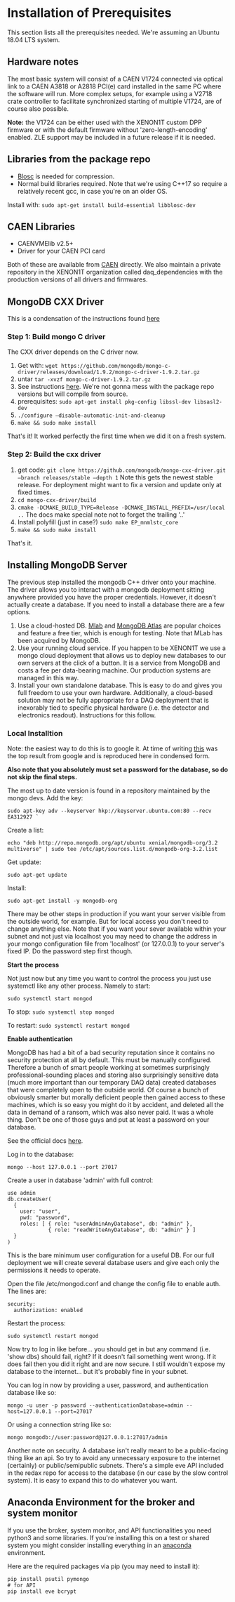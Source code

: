 # Installation of Prerequisites

This section lists all the prerequisites needed. We're assuming an Ubuntu 18.04 LTS system.

## Hardware notes

The most basic system will consist of a CAEN V1724 connected via optical link to a CAEN A3818 or A2818 PCI(e) card installed in the same PC where the software will run. More complex setups, for example using a V2718 crate controller to facilitate synchronized starting of multiple V1724, are of course also possible.

**Note:** the V1724 can be either used with the XENON1T custom DPP firmware or with the default firmware without 'zero-length-encoding' enabled. ZLE support may be included in a future release if it is needed.

## Libraries from the package repo

  * [Blosc](http://blosc.org/) is needed for compression. 
  * Normal build libraries required. Note that we're using C++17 so require a relatively recent gcc, in case you're on an older OS.
  
Install with: `sudo apt-get install build-essential libblosc-dev`

## CAEN Libraries

  * CAENVMElib v2.5+
  * Driver for your CAEN PCI card

Both of these are available from [CAEN](http://www.caen.it) directly. We also maintain a private repository in the XENON1T organization called daq_dependencies with the production versions of all drivers and firmwares. 


## MongoDB CXX Driver

This is a condensation of the instructions found [here](https://mongodb.github.io/mongo-cxx-driver/mongocxx-v3/installation)

### Step 1: Build mongo C driver
The CXX driver depends on the C driver now.

1. Get with: `wget https://github.com/mongodb/mongo-c-driver/releases/download/1.9.2/mongo-c-driver-1.9.2.tar.gz`
2. untar `tar -xvzf mongo-c-driver-1.9.2.tar.gz`
3. See instructions [here](http://mongoc.org/libmongoc/current/installing.html). We're not gonna mess with the package repo versions but will compile from source.
4. prerequisites: `sudo apt-get install pkg-config libssl-dev libsasl2-dev`
5. `./configure –disable-automatic-init-and-cleanup`
6. `make && sudo make install`

That's it! It worked perfectly the first time when we did it on a fresh system.

### Step 2: Build the cxx driver

1. get code: `git clone https://github.com/mongodb/mongo-cxx-driver.git –branch releases/stable –depth 1` Note this gets the newest stable release. For deployment might want to fix a version and update only at fixed times.
2. `cd mongo-cxx-driver/build`
3. `cmake -DCMAKE_BUILD_TYPE=Release -DCMAKE_INSTALL_PREFIX=/usr/local ..` The docs make special note not to forget the trailing '..'
4. Install polyfill (just in case?) `sudo make EP_mnmlstc_core`
5. `make && sudo make install`

That's it. 

## Installing MongoDB Server

The previous step installed the mongodb C++ driver onto your machine. The driver allows you to interact with a mongodb 
deployment sitting anywhere provided you have the proper credentials. However, it doesn't actually create a database. If 
you need to install a database there are a few options.

1. Use a cloud-hosted DB. [Mlab](https://www.mlab.com) and [MongoDB Atlas](https://www.mongodb.com/cloud/atlas) are popular choices and feature a free tier, which is enough for testing. Note that MLab has been acquired by MongoDB.
2. Use your running cloud service. If you happen to be XENON1T we use a mongo cloud deployment that allows us to deploy new databases to our own servers at the click of a button. It is a service from MongoDB and costs a fee per data-bearing machine. Our production systems are managed in this way.
3. Install your own standalone database. This is easy to do and gives you full freedom to use your own hardware. Additionally, a cloud-based solution may not be fully appropriate for a DAQ deployment that is inexorably tied to specific physical hardware (i.e. the detector and electronics readout). Instructions for this follow.

### Local Installtion

Note: the easiest way to do this is to google it. At time of writing 
[this](https://www.digitalocean.com/community/tutorials/how-to-install-mongodb-on-ubuntu-16-04) was the top result from
google and is reproduced here in condensed form.

**Also note that you absolutely must set a password for the database, so do not skip the final steps.**

The most up to date version is found in a repository maintained by the mongo devs. Add the key:
```
sudo apt-key adv --keyserver hkp://keyserver.ubuntu.com:80 --recv EA312927 `
```
Create a list:
```
echo "deb http://repo.mongodb.org/apt/ubuntu xenial/mongodb-org/3.2 multiverse" | sudo tee /etc/apt/sources.list.d/mongodb-org-3.2.list
```
Get update:
```
sudo apt-get update
```
Install:
```
sudo apt-get install -y mongodb-org
```
There may be other steps in production if you want your server visible from the outside world, for example. But for local access you don't need to change anything else. Note that if you want your sever available within your subnet and not just via localhost you may need to change the address in your mongo configuration file from 'localhost' (or 127.0.0.1) to your server's fixed IP. Do the password step first though.

**Start the process**

Not just now but any time you want to control the process you just use systemctl like any other process. Namely to start:

`sudo systemctl start mongod`

To stop: `sudo systemctl stop mongod` 

To restart: `sudo systemctl restart mongod`

**Enable authentication**

MongoDB has had a bit of a bad security reputation since it contains no security protection at all by default. This must 
be manually configured. Therefore a bunch of smart people working at sometimes surprisingly professional-sounding places and 
storing also surprisingly sensitive data (much more important than our temporary DAQ data) created databases that were 
completely open to the outside world. Of course a bunch of obviously smarter but morally deficient people then gained 
access to these machines, which is so easy you might do it by accident, and deleted all the data in demand of a ransom, 
which was also never paid. It was a whole thing. Don't be one of those guys and put at least a password on your database.

See the official docs [here](https://docs.mongodb.com/manual/tutorial/enable-authentication/).

Log in to the database:
```
mongo --host 127.0.0.1 --port 27017
```

Create a user in database 'admin' with full control:
```
use admin
db.createUser(
  {
    user: "user",
    pwd: "password",
    roles: [ { role: "userAdminAnyDatabase", db: "admin" },
             { role: "readWriteAnyDatabase", db: "admin" } ]
  }
)
```

This is the bare minimum user configuration for a useful DB. For our full deployment we will create several database users and give each only the permissions it needs to operate.

Open the file /etc/mongod.conf and change the config file to enable auth. The lines are:

```
security:
  authorization: enabled
```
  
Restart the process:

```sudo systemctl restart mongod```

Now try to log in like before… you should get in but any command (i.e. 'show dbs) should fail, right? If it doesn't fail something went wrong. If it does fail then you did it right and are now secure. I still wouldn't expose my database to the internet… but it's probably fine in your subnet.

You can log in now by providing a user, password, and authentication database like so:

```mongo -u user -p password --authenticationDatabase=admin --host=127.0.0.1 --port=27017```

Or using a connection string like so:

```mongo mongodb://user:password@127.0.0.1:27017/admin```

Another note on security. A database isn't really meant to be a public-facing thing like an api. So try to avoid any unnecessary exposure to the internet (certainly) or public/semipublic subnets. There's a simple eve API included in 
the redax repo for access to the database (in our case by the slow control system). It is easy to expand this
to do whatever you want. 

## Anaconda Environment for the broker and system monitor

If you use the broker, system monitor, and API functionalities you need python3 and some libraries. If you're installing this on a test or shared system you might consider installing everything in an [anaconda](https://www.anaconda.com/) environment.

Here are the required packages via pip (you may need to install it):
```
pip install psutil pymongo 
# for API
pip install eve bcrypt
```

